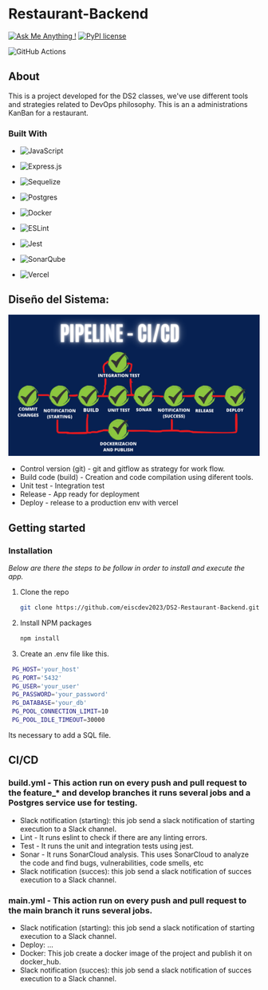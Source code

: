 # Restaurant-Backend
[![Ask Me Anything !](https://img.shields.io/badge/Ask%20me-anything-1abc9c.svg)](https://github.com/eiscdev2023/DS2-Restaurant-Backend) [![PyPI license](https://img.shields.io/pypi/l/ansicolortags.svg)](https://pypi.python.org/pypi/ansicolortags/) 

![GitHub Actions](https://img.shields.io/badge/github%20actions-%232671E5.svg?style=for-the-badge&logo=githubactions&logoColor=white)

## About
This is a project developed for the DS2 classes, we've use different tools and strategies related to DevOps philosophy.
This is an a administrations KanBan for a restaurant.

### Built With
-  ![JavaScript](https://img.shields.io/badge/javascript-%23323330.svg?style=for-the-badge&logo=javascript&logoColor=%23F7DF1E)

- ![Express.js](https://img.shields.io/badge/express.js-%23404d59.svg?style=for-the-badge&logo=express&logoColor=%2361DAFB) 

- ![Sequelize](https://img.shields.io/badge/Sequelize-52B0E7?style=for-the-badge&logo=Sequelize&logoColor=white)

- ![Postgres](https://img.shields.io/badge/postgres-%23316192.svg?style=for-the-badge&logo=postgresql&logoColor=white) 

- ![Docker](https://img.shields.io/badge/docker-%230db7ed.svg?style=for-the-badge&logo=docker&logoColor=white)

- ![ESLint](https://img.shields.io/badge/ESLint-4B3263?style=for-the-badge&logo=eslint&logoColor=white)

- ![Jest](https://img.shields.io/badge/-jest-%23C21325?style=for-the-badge&logo=jest&logoColor=white)

- ![SonarQube](https://img.shields.io/badge/SonarQube-black?style=for-the-badge&logo=sonarqube&logoColor=4E9BCD)
- ![Vercel](https://img.shields.io/badge/vercel-%23000000.svg?style=for-the-badge&logo=vercel&logoColor=white) 

## Diseño del Sistema: 
![](images/pipeline.png)

- Control version (git) - git and gitflow as strategy for work flow.
- Build code (build) - Creation and code compilation using diferent tools.
- Unit test - Integration test
- Release - App ready for deployment
- Deploy - release to a production env with vercel

## Getting started
### Installation

_Below are there the steps to be follow in order to install and execute the app._

1. Clone the repo
   ```sh
   git clone https://github.com/eiscdev2023/DS2-Restaurant-Backend.git
   ```
3. Install NPM packages
   ```sh
   npm install
   ```
4. Create an .env file like this.

 ```sh
  PG_HOST='your_host' 
  PG_PORT='5432'
  PG_USER='your_user'
  PG_PASSWORD='your_password'
  PG_DATABASE='your_db'
  PG_POOL_CONNECTION_LIMIT=10 
  PG_POOL_IDLE_TIMEOUT=30000 
```
Its necessary to add a SQL file.
  
## CI/CD
### build.yml - This action run on every push and pull request to the feature_* and develop branches it runs several jobs and a Postgres service use for testing.

- Slack notification (starting): this job send a slack notification of starting execution to a Slack channel. 
- Lint - It runs eslint to check if there are any linting errors.
- Test - It runs the unit and integration tests using jest.
- Sonar - It runs SonarCloud analysis. This uses SonarCloud to analyze the code and find bugs, vulnerabilities, code smells, etc
- Slack notification (succes): this job send a slack notification of succes execution to a Slack channel. 

### main.yml - This action run on every push and pull request to the main branch it runs several jobs.

- Slack notification (starting): this job send a slack notification of starting execution to a Slack channel. 
- Deploy: ...
- Docker: This job create a docker image of the project and publish it on docker_hub.
- Slack notification (succes): this job send a slack notification of succes execution to a Slack channel. 